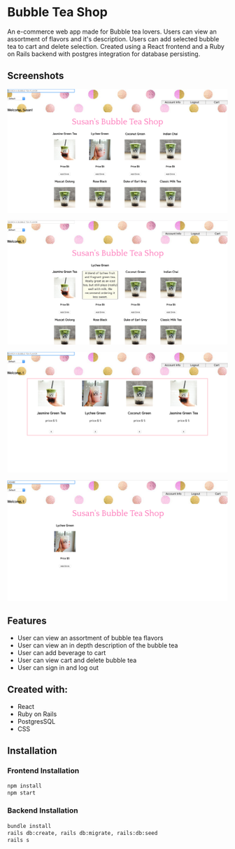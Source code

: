 # Bubble Tea Shop
An e-commerce web app made for Bubble tea lovers. Users can view an assortment of flavors and it's description. Users can add selected bubble tea to cart and delete selection. Created using a React frontend and a Ruby on Rails backend with postgres integration for database persisting. 

## Screenshots

![Landing](https://raw.githubusercontent.com/sunnytano/Bubbletea-Ecommerce-Frontend/master/public/bubbleImage1.png)


![Landing](https://raw.githubusercontent.com/sunnytano/Bubbletea-Ecommerce-Frontend/master/public/bubbleImage2.png)


![Landing](https://raw.githubusercontent.com/sunnytano/Bubbletea-Ecommerce-Frontend/master/public/bubbleImage3.png)


![Landing](https://raw.githubusercontent.com/sunnytano/Bubbletea-Ecommerce-Frontend/master/public/bubbleImage4.png)

## Features

* User can view an assortment of bubble tea flavors
* User can view an in depth description of the bubble tea
* User can add beverage to cart
* User can view cart and delete bubble tea
* User can sign in and log out

## Created with: 

* React
* Ruby on Rails 
* PostgresSQL
* CSS

## Installation

### Frontend Installation
```
npm install
npm start
```
### Backend Installation
```
bundle install
rails db:create, rails db:migrate, rails:db:seed
rails s
```
